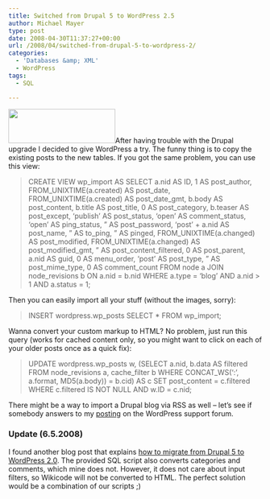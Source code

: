 ```yaml
---
title: Switched from Drupal 5 to WordPress 2.5
author: Michael Mayer
type: post
date: 2008-04-30T11:37:27+00:00
url: /2008/04/switched-from-drupal-5-to-wordpress-2/
categories:
  - 'Databases &amp; XML'
  - WordPress
tags:
  - SQL

---
```

[<img class="alignright size-full wp-image-764" title="WordPress Logo" src="https://blog.liquidbytes.net/wp-content/uploads/2008/04/wp-20-button.gif" alt="" width="212" height="68" />][1]After having trouble with the Drupal upgrade I decided to give WordPress a try. The funny thing is to copy the existing posts to the new tables. If you got the same problem, you can use this view:

> CREATE VIEW wp\_import AS SELECT a.nid AS ID, 1 AS post\_author, FROM\_UNIXTIME(a.created) AS post\_date, FROM\_UNIXTIME(a.created) AS post\_date\_gmt, b.body AS post\_content, b.title AS post\_title, 0 AS post\_category, b.teaser AS post\_except, &#8216;publish&#8217; AS post\_status, &#8216;open&#8217; AS comment\_status, &#8216;open&#8217; AS ping\_status, &#8221; AS post\_password, &#8216;post&#8217; + a.nid AS post\_name, &#8221; AS to\_ping, &#8221; AS pinged, FROM\_UNIXTIME(a.changed) AS post\_modified, FROM\_UNIXTIME(a.changed) AS post\_modified\_gmt, &#8221; AS post\_content\_filtered, 0 AS post\_parent, a.nid AS guid, 0 AS menu\_order, &#8216;post&#8217; AS post\_type, &#8221; AS post\_mime\_type, 0 AS comment\_count FROM node a JOIN node_revisions b ON a.nid = b.nid WHERE a.type = &#8216;blog&#8217; AND a.nid > 1 AND a.status = 1;

Then you can easily import all your stuff (without the images, sorry):

> INSERT wordpress.wp\_posts SELECT * FROM wp\_import;

Wanna convert your custom markup to HTML? No problem, just run this query (works for cached content only, so you might want to click on each of your older posts once as a quick fix):

> UPDATE wordpress.wp\_posts w, (SELECT a.nid, b.data AS filtered FROM node\_revisions a, cache\_filter b WHERE CONCAT\_WS(&#8216;:&#8217;, a.format, MD5(a.body)) = b.cid) AS c SET post_content = c.filtered WHERE c.filtered IS NOT NULL AND w.ID = c.nid;

There might be a way to import a Drupal blog via RSS as well &#8211; let&#8217;s see if somebody answers to my <a href="http://wordpress.org/support/topic/173244" target="_blank">posting</a> on the WordPress support forum.

### Update (6.5.2008)

I found another blog post that explains [how to migrate from Drupal 5 to WordPress 2.0][2]. The provided SQL script also converts categories and comments, which mine does not. However, it does not care about input filters, so Wikicode will not be converted to HTML. The perfect solution would be a combination of our scripts ;)

 [1]: https://blog.liquidbytes.net/wp-content/uploads/2008/04/wp-20-button.gif
 [2]: http://www.darcynorman.net/2007/05/15/how-to-migrate-from-drupal-5-to-wordpress-2/